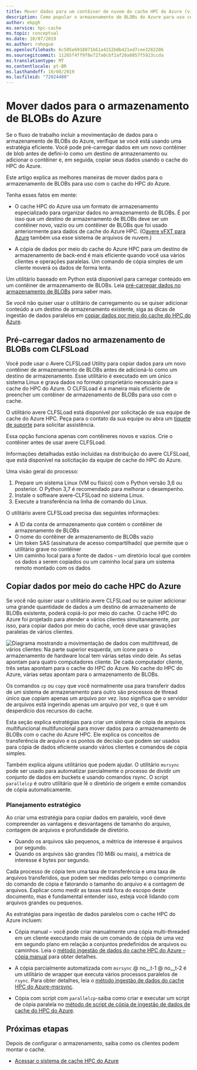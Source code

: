 ```yaml
---
title: Mover dados para um contêiner de nuvem do cache HPC do Azure (visualização)
description: Como popular o armazenamento de BLOBs do Azure para uso com o cache HPC do Azure
author: ekpgh
ms.service: hpc-cache
ms.topic: conceptual
ms.date: 10/07/2019
ms.author: rohogue
ms.openlocfilehash: 6c505e6918071b61a4152b0b421ed7cee3282206
ms.sourcegitcommit: 11265f4ff9f8e727a0cbf2af20a8057f5923ccda
ms.translationtype: MT
ms.contentlocale: pt-BR
ms.lasthandoff: 10/08/2019
ms.locfileid: "72024480"
---
```

# <a name="move-data-to-azure-blob-storage"></a>Mover dados para o armazenamento de BLOBs do Azure

Se o fluxo de trabalho incluir a movimentação de dados para o armazenamento de BLOBs do Azure, verifique se você está usando uma estratégia eficiente. Você pode pré-carregar dados em um novo contêiner de blob antes de defini-lo como um destino de armazenamento ou adicionar o contêiner e, em seguida, copiar seus dados usando o cache do HPC do Azure.

Este artigo explica as melhores maneiras de mover dados para o armazenamento de BLOBs para uso com o cache do HPC do Azure.

Tenha esses fatos em mente:

* O cache HPC do Azure usa um formato de armazenamento especializado para organizar dados no armazenamento de BLOBs. É por isso que um destino de armazenamento de BLOBs deve ser um contêiner novo, vazio ou um contêiner de BLOBs que foi usado anteriormente para dados de cache do Azure HPC. (O[avere vFXT para Azure](https://azure.microsoft.com/services/storage/avere-vfxt/) também usa esse sistema de arquivos de nuvem.)

* A cópia de dados por meio do cache do Azure HPC para um destino de armazenamento de back-end é mais eficiente quando você usa vários clientes e operações paralelas. Um comando de cópia simples de um cliente moverá os dados de forma lenta.

Um utilitário baseado em Python está disponível para carregar conteúdo em um contêiner de armazenamento de BLOBs. Leia [pré-carregar dados no armazenamento de BLOBs](#pre-load-data-in-blob-storage-with-clfsload) para saber mais.

Se você não quiser usar o utilitário de carregamento ou se quiser adicionar conteúdo a um destino de armazenamento existente, siga as dicas de ingestão de dados paralelos em [copiar dados por meio do cache do HPC do Azure](#copy-data-through-the-azure-hpc-cache).

## <a name="pre-load-data-in-blob-storage-with-clfsload"></a>Pré-carregar dados no armazenamento de BLOBs com CLFSLoad

Você pode usar o <!--[Avere CLFSLoad](https://aka.ms/avere-clfsload)--> Avere CLFSLoad Utility para copiar dados para um novo contêiner de armazenamento de BLOBs antes de adicioná-lo como um destino de armazenamento. Esse utilitário é executado em um único sistema Linux e grava dados no formato proprietário necessário para o cache do HPC do Azure. O CLFSLoad é a maneira mais eficiente de preencher um contêiner de armazenamento de BLOBs para uso com o cache.

O utilitário avere CLFSLoad está disponível por solicitação de sua equipe de cache do Azure HPC. Peça para o contato da sua equipe ou abra um [tíquete de suporte](hpc-cache-support-ticket.md) para solicitar assistência.

Essa opção funciona apenas com contêineres novos e vazios. Crie o contêiner antes de usar avere CLFSLoad.

Informações detalhadas estão incluídas na distribuição do avere CLFSLoad, que está disponível na solicitação da equipe de cache do HPC do Azure. <!-- [Avere CLFSLoad readme](https://github.com/microsoft/Avere-CLFSLoad/blob/master/README.md). --><!-- caution literal link -->

Uma visão geral do processo:

1. Prepare um sistema Linux (VM ou físico) com o Python versão 3,6 ou posterior. O Python 3,7 é recomendado para melhorar o desempenho.
1. Instale o software avere-CLFSLoad no sistema Linux.
1. Execute a transferência na linha de comando do Linux.

O utilitário avere CLFSLoad precisa das seguintes informações:

* A ID da conta de armazenamento que contém o contêiner de armazenamento de BLOBs
* O nome do contêiner de armazenamento de BLOBs vazio
* Um token SAS (assinatura de acesso compartilhado) que permite que o utilitário grave no contêiner
* Um caminho local para a fonte de dados – um diretório local que contém os dados a serem copiados ou um caminho local para um sistema remoto montado com os dados

<!-- The requirements are explained in detail in the [Avere CLFSLoad readme](https://aka.ms/avere-clfsload). -->

## <a name="copy-data-through-the-azure-hpc-cache"></a>Copiar dados por meio do cache HPC do Azure

Se você não quiser usar o utilitário avere CLFSLoad ou se quiser adicionar uma grande quantidade de dados a um destino de armazenamento de BLOBs existente, poderá copiá-lo por meio do cache. O cache HPC do Azure foi projetado para atender a vários clientes simultaneamente, por isso, para copiar dados por meio do cache, você deve usar gravações paralelas de vários clientes.

![Diagrama mostrando a movimentação de dados com multithread, de vários clientes: Na parte superior esquerda, um ícone para o armazenamento de hardware local tem várias setas vindo dele. As setas apontam para quatro computadores cliente. De cada computador cliente, três setas apontam para o cache do HPC do Azure. No cache do HPC do Azure, várias setas apontam para o armazenamento de BLOBs.](media/hpc-cache-parallel-ingest.png)

Os comandos ``cp`` ou ``copy`` que você normalmente usa para transferir dados de um sistema de armazenamento para outro são processos de thread único que copiam apenas um arquivo por vez. Isso significa que o servidor de arquivos está ingerindo apenas um arquivo por vez, o que é um desperdício dos recursos do cache.

Esta seção explica estratégias para criar um sistema de cópia de arquivos multifuncional multifuncional para mover dados para o armazenamento de BLOBs com o cache do Azure HPC. Ele explica os conceitos de transferência de arquivo e os pontos de decisão que podem ser usados para cópia de dados eficiente usando vários clientes e comandos de cópia simples.

Também explica alguns utilitários que podem ajudar. O utilitário ``msrsync`` pode ser usado para automatizar parcialmente o processo de dividir um conjunto de dados em buckets e usando comandos rsync. O script ``parallelcp`` é outro utilitário que lê o diretório de origem e emite comandos de cópia automaticamente.

### <a name="strategic-planning"></a>Planejamento estratégico

Ao criar uma estratégia para copiar dados em paralelo, você deve compreender as vantagens e desvantagens de tamanho do arquivo, contagem de arquivos e profundidade de diretório.

* Quando os arquivos são pequenos, a métrica de interesse é arquivos por segundo.
* Quando os arquivos são grandes (10 MiBi ou mais), a métrica de interesse é bytes por segundo.

Cada processo de cópia tem uma taxa de transferência e uma taxa de arquivos transferidos, que podem ser medidas pelo tempo o comprimento do comando de cópia e fatorando o tamanho do arquivo e a contagem de arquivos. Explicar como medir as taxas está fora do escopo deste documento, mas é fundamental entender isso, esteja você lidando com arquivos grandes ou pequenos.

As estratégias para ingestão de dados paralelos com o cache HPC do Azure incluem:

* Cópia manual – você pode criar manualmente uma cópia multi-threaded em um cliente executando mais de um comando de cópia de uma vez em segundo plano em relação a conjuntos predefinidos de arquivos ou caminhos. Leia o [método ingestão de dados do cache HPC do Azure – cópia manual](hpc-cache-ingest-manual.md) para obter detalhes.

* A cópia parcialmente automatizada com ``msrsync`` @ no__t-1 @ no__t-2 é um utilitário de wrapper que executa vários processos paralelos de ``rsync``. Para obter detalhes, leia o [método ingestão de dados do cache HPC do Azure-msrsync](hpc-cache-ingest-msrsync.md).

* Cópia com script com ``parallelcp``-saiba como criar e executar um script de cópia paralela no [método de script de cópia de ingestão de dados de cache do HPC do Azure](hpc-cache-ingest-parallelcp.md).

## <a name="next-steps"></a>Próximas etapas

Depois de configurar o armazenamento, saiba como os clientes podem montar o cache.

* [Acessar o sistema de cache HPC do Azure](hpc-cache-mount.md)
